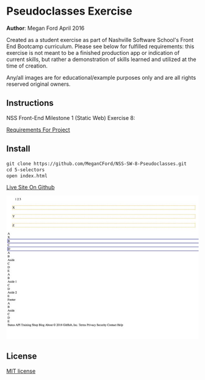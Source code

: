 # Pseudoclasses Exercise

**Author**: Megan Ford April 2016 


Created as a student exercise as part of Nashville Software School's Front End Bootcamp curriculum. Please see below for fulfilled requirements: this exercise is not meant to be a finished production app or indication of current skills, but rather a demonstration of skills learned and utilized at the time of creation.


Any/all images are for educational/example purposes only and are all rights reserved original owners. 


## Instructions


NSS Front-End Milestone 1 (Static Web) Exercise 8: 


[Requirements For Project](https://github.com/nashville-software-school/front-end-milestones/blob/master/2-the-static-web/exercises/SW_CSS_PSEUDOCLASSES.md)



## Install


``` 
git clone https://github.com/MeganCFord/NSS-SW-8-Pseudoclasses.git
cd 5-selectors
open index.html
```

[Live Site On Github](http://megancford.github.io/NSS-SW-8-Pseudoclasses)


![screenshot](pseudoclasses-screenshot.jpg)


## License 


[MIT license](LICENSE.md)

